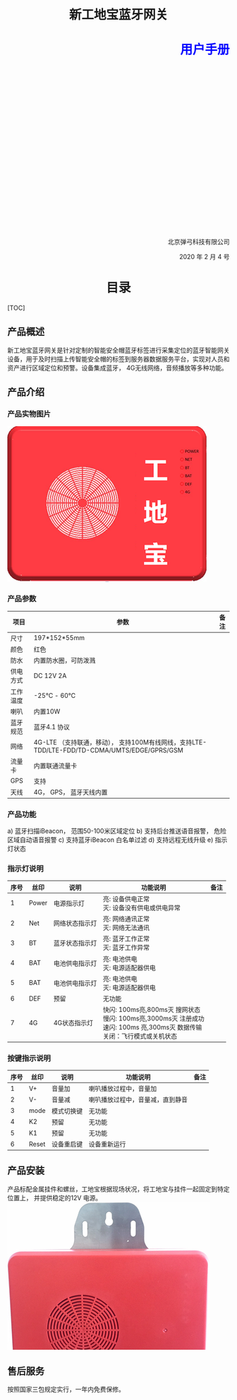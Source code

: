 <!DOCTYPE html>
<html>
<head>
<meta charset="utf-8"> 
<title>新工地宝蓝牙网关用户手册</title> 
<style>
h1.ex1 {text-align:center;}
h1.ex2 {
    text-align:right;
    color:blue
}
p.date {text-align:right;}
p.company {text-align:right;}
p.main {text-align:justify;}
</style>
</head>

<body>
<br><br><br><br>
<h1 class="ex1">新工地宝蓝牙网关</h1>
<h1 class="ex2">用户手册</h1>
<br><br><br><br><br><br><br><br><br><br><br><br><br><br><br><br><br><br><br><br><br><br>
<p class="company">北京弹弓科技有限公司</p>
<p class="date">2020 年 2 月 4 号</p>
</body>
</html>

<div STYLE="page-break-after: always;"></div>
<h1 class="ex1">目录</h1>
[TOC]
<div STYLE="page-break-after: always;"></div>

## 产品概述
新工地宝蓝牙网关是针对定制的智能安全帽蓝牙标签进行采集定位的蓝牙智能网关设备，用于及时扫描上传智能安全帽的标签到服务器数据服务平台，实现对人员和资产进行区域定位和预警。设备集成蓝牙， 4G无线网络，音频播放等多种功能。

## 产品介绍

### 产品实物图片

<img src = "./img/产品.jpg">

### 产品参数

|项目|参数|备注|
|---|---|---|
|尺寸|197\*152\*55mm||
|颜色|红色||
|防水|内置防水圈，可防泼溅|| 
|供电方式|DC 12V 2A ||
|工作温度|-25℃ - 60℃||
|喇叭|内置10W||
|蓝牙规范|蓝牙4.1 协议||
|网络|4G-LTE （支持联通，移动）， 支持100M有线网线，支持LTE-TDD/LTE-FDD/TD-CDMA/UMTS/EDGE/GPRS/GSM||
|流量卡|内置联通流量卡||
|GPS|支持||
|天线|4G， GPS， 蓝牙天线内置||

### 产品功能

a)	蓝牙扫描iBeacon， 范围50-100米区域定位
b)	支持后台推送语音报警， 危险区域自动语音报警
c)	支持蓝牙iBeacon 白名单过滤
d)	支持远程无线升级
e)	指示灯状态

### 指示灯说明
|序号|丝印|说明|功能说明|备注|
|---|---|---|---|---|
|1|Power|电源指示灯|亮: 设备供电正常<br>灭: 设备没有供电或供电异常||
|2|Net|网络状态指示灯|亮: 网络通讯正常<br>灭: 网络无法通讯||
|3|BT|蓝牙状态指示灯|亮: 蓝牙工作正常<br>灭: 蓝牙工作异常||
|4|BAT|电池供电指示灯|亮: 电池供电<br>灭: 电源适配器供电||
|5|BAT|电池供电指示灯|亮: 电池供电<br>灭: 电源适配器供电||
|6|DEF|预留|无功能||
|7|4G|4G状态指示灯|快闪: 100ms亮,800ms灭 搜网状态<br>慢闪: 100ms亮,3000ms灭  注册成功<br>速闪: 100ms 亮,300ms灭  数据传输<br>关闭：飞行模式或关机状态||
	
### 按键指示说明

|序号|丝印|说明|功能说明|备注|
|---|---|---|---|---|
|1|V+|音量加|喇叭播放过程中，音量加||
|2|V-|音量减|喇叭播放过程中，音量减，直到静音||
|3|mode|模式切换键|无功能||
|4|K2|预留|无功能||
|5|K1|预留|无功能||
|6|Reset|设备重启键|设备重新运行||

## 产品安装
产品标配金属挂件和螺丝，工地宝根据现场状况，将工地宝与挂件一起固定到特定位置上， 并提供稳定的12V 电源。
<img src = "./img/产品安装.jpg">

## 售后服务

按照国家三包规定实行，一年内免费保修。